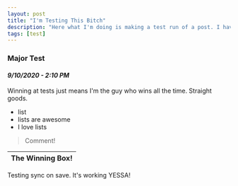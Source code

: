 ```yaml
---
layout: post
title: "I'm Testing This Bitch"
description: "Here what I'm doing is making a test run of a post. I have the best tests! I pass ALL THE TESTS!!!"
tags: [test]
---
```


### Major Test 
#### *9/10/2020 - 2:10 PM*

Winning at tests just means I'm the guy who wins all the time. Straight goods.

* list
* lists are awesome
* I love lists

> Comment!

| The Winning Box! |
| --- |

Testing sync on save. It's working YESSA!